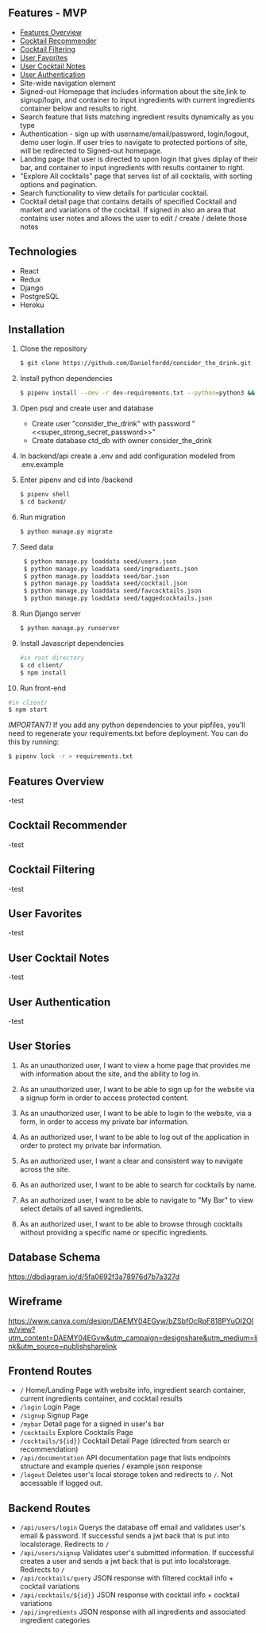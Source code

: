 ## Features - MVP
- [Features Overview](#Features-Overview)
- [Cocktail Recommender](#Cocktail-Recommender)
- [Cocktail Filtering](#Cocktail-Filtering)
- [User Favorites](#User-Favorites)
- [User Cocktail Notes](#User-Cocktail-Notes)
- [User Authentication](#User-Authentication)
- Site-wide navigation element
- Signed-out Homepage that includes information about the site,link to signup/login, and container to input ingredients with current ingredients container below and results to right.
- Search feature that lists matching ingredient results dynamically as you type
- Authentication - sign up with username/email/password, login/logout, demo user login. If user tries to navigate to protected portions of site, will be redirected to Signed-out homepage.
- Landing page that user is directed to upon login that gives diplay of their bar, and container to input ingredients with results container to right.
- "Explore All cocktails" page that serves list of all cocktails, with sorting options and pagination.
- Search functionality to view details for particular cocktail.
- Cocktail detail page that contains details of specified Cocktail and market and variations of the cocktail. If signed in also an area that contains user notes and allows the user to edit / create / delete      those notes

## Technologies
- React
- Redux
- Django
- PostgreSQL
- Heroku

## Installation
1. Clone the repository

   ```bash
   $ git clone https://github.com/Danielfordd/consider_the_drink.git
   ```

2. Install python dependencies
   ```bash
   $ pipenv install --dev -r dev-requirements.txt --python=python3 && pipenv install -r requirements.txt
   ```

3. Open psql and create user and database
   - Create user "consider_the_drink" with password "<<super_strong_secret_password>>"
   - Create database ctd_db with owner consider_the_drink

4. In backend/api create a .env and add configuration modeled from .env.example

5. Enter pipenv and cd into /backend
   ```bash
   $ pipenv shell
   $ cd backend/
   ```
6. Run migration
   ```bash
   $ python manage.py migrate
   ```

7. Seed data
   ```bash
    $ python manage.py loaddata seed/users.json
    $ python manage.py loaddata seed/ingredients.json
    $ python manage.py loaddata seed/bar.json
    $ python manage.py loaddata seed/cocktail.json
    $ python manage.py loaddata seed/favcocktails.json
    $ python manage.py loaddata seed/taggedcocktails.json
   ```

8. Run Django server
   ```bash
   $ python manage.py runserver
   ```

9. Install Javascript dependencies
   ```bash
   #in root directory
   $ cd client/
   $ npm install
   ```

10. Run front-end
   ```bash
   #in client/
   $ npm start
   ```

*IMPORTANT!*
If you add any python dependencies to your pipfiles, you'll need to regenerate your requirements.txt before deployment.
You can do this by running:
```bash
$ pipenv lock -r > requirements.txt
```

## Features Overview
-test

## Cocktail Recommender
-test

## Cocktail Filtering
-test

## User Favorites
-test

## User Cocktail Notes
-test

## User Authentication
-test

## User Stories
1. As an unauthorized user, I want to view a home page that provides me with information about the site, and the ability to log in.

2. As an unauthorized user, I want to be able to sign up for the website via a signup form in order to access protected content.

3. As an unauthorized user, I want to be able to login to the website, via a form, in order to access my private bar information.

4. As an authorized user, I want to be able to log out of the application in order to protect my private bar information.

5. As an authorized user, I want a clear and consistent way to navigate across the site.

6. As an authorized user, I want to be able to search for cocktails by name.

7. As an authorized user, I want to be able to navigate to "My Bar" to view select details of all saved ingredients.

8. As an authorized user, I want to be able to browse through cocktails without providing a specific name or specific ingredients.

## Database Schema

https://dbdiagram.io/d/5fa0692f3a78976d7b7a327d

## Wireframe
https://www.canva.com/design/DAEMY04EGyw/bZSbfOcRpF818PYuOI2OIw/view?utm_content=DAEMY04EGyw&utm_campaign=designshare&utm_medium=link&utm_source=publishsharelink


## Frontend Routes
- `/` Home/Landing Page with website info, ingredient search container, current ingredients container, and cocktail results
- `/login` Login Page
- `/signup` Signup Page
- `/mybar` Detail page for a signed in user's bar
- `/cocktails` Explore Cocktails Page
- `/cocktails/${id}}` Cocktail Detail Page (directed from search or recommendation)
- `/api/documentation` API documentation page that lists endpoints structure and example queries / example json response
- `/logout` Deletes user's local storage token and redirects to `/`. Not accessable if logged out.

## Backend Routes
- `/api/users/login` Querys the database off email and validates user's email & password. If successful sends a jwt back that is put into localstorage. Redirects to `/`
- `/api/users/signup` Validates user's submitted information. If successful creates a user and sends a jwt back that is put into localstorage. Redirects to `/`
- `/api/cocktails/query` JSON response with filtered cocktail info + cocktail variations
- `/api/cocktails/${id}}` JSON response with cocktail info + cocktail variations
- `/api/ingredients` JSON response with all ingredients and associated ingredient categories
